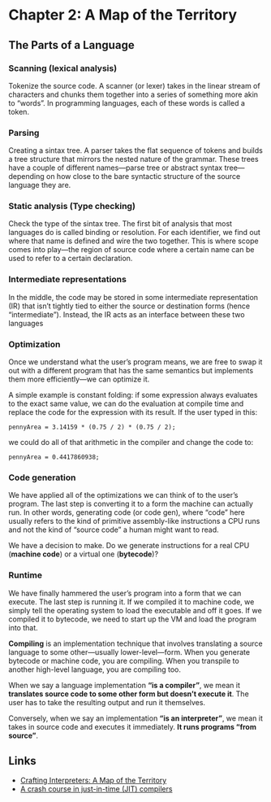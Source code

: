 # Chapter 2: A Map of the Territory

## The Parts of a Language

### Scanning (lexical analysis)

Tokenize the source code. A scanner (or lexer) takes in the linear stream of characters and chunks them together into a series of something more akin to “words”. In programming languages, each of these words is called a token.

### Parsing

Creating a sintax tree. A parser takes the flat sequence of tokens and builds a tree structure that mirrors the nested nature of the grammar. These trees have a couple of different names—parse tree or abstract syntax tree—depending on how close to the bare syntactic structure of the source language they are.

### Static analysis (Type checking)

Check the type of the sintax tree. The first bit of analysis that most languages do is called binding or resolution. For each identifier, we find out where that name is defined and wire the two together. This is where scope comes into play—the region of source code where a certain name can be used to refer to a certain declaration.

### Intermediate representations

In the middle, the code may be stored in some intermediate representation (IR) that isn’t tightly tied to either the source or destination forms (hence “intermediate”). Instead, the IR acts as an interface between these two languages

### Optimization

Once we understand what the user’s program means, we are free to swap it out with a different program that has the same semantics but implements them more efficiently—we can optimize it.

A simple example is constant folding: if some expression always evaluates to the exact same value, we can do the evaluation at compile time and replace the code for the expression with its result. If the user typed in this:

`pennyArea = 3.14159 * (0.75 / 2) * (0.75 / 2);`

we could do all of that arithmetic in the compiler and change the code to:

`pennyArea = 0.4417860938;`

### Code generation

We have applied all of the optimizations we can think of to the user’s program. The last step is converting it to a form the machine can actually run. In other words, generating code (or code gen), where “code” here usually refers to the kind of primitive assembly-like instructions a CPU runs and not the kind of “source code” a human might want to read.

We have a decision to make. Do we generate instructions for a real CPU (**machine code**) or a virtual one (**bytecode**)?

### Runtime

We have finally hammered the user’s program into a form that we can execute. The last step is running it. If we compiled it to machine code, we simply tell the operating system to load the executable and off it goes. If we compiled it to bytecode, we need to start up the VM and load the program into that.

**Compiling** is an implementation technique that involves translating a source language to some other—usually lower-level—form. When you generate bytecode or machine code, you are compiling. When you transpile to another high-level language, you are compiling too.

When we say a language implementation **“is a compiler”**, we mean it **translates source code to some other form but doesn’t execute it**. The user has to take the resulting output and run it themselves.

Conversely, when we say an implementation **“is an interpreter”**, we mean it takes in source code and executes it immediately. **It runs programs “from source”**.

## Links

- [Crafting Interpreters: A Map of the Territory](https://craftinginterpreters.com/a-map-of-the-territory.html)
- [A crash course in just-in-time (JIT) compilers](https://hacks.mozilla.org/2017/02/a-crash-course-in-just-in-time-jit-compilers/)
